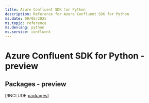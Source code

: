 ```yaml
---
title: Azure Confluent SDK for Python
description: Reference for Azure Confluent SDK for Python
ms.date: 09/05/2025
ms.topic: reference
ms.devlang: python
ms.service: confluent
---
```

# Azure Confluent SDK for Python - preview
## Packages - preview
[!INCLUDE [packages](confluent-index.md)]